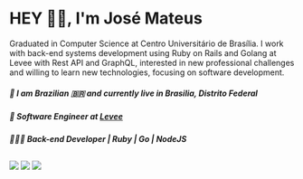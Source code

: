 # HEY ✌🏼, I'm José Mateus

Graduated in Computer Science at Centro Universitário de Brasília. I work with back-end systems development using Ruby on Rails and Golang at Levee with Rest API and GraphQL, interested in new professional challenges and willing to learn new technologies, focusing on software development.

####

##### 📍 I am Brazilian 🇧🇷 and currently live in Brasilia, Distrito Federal
##### 🏢 Software Engineer at [Levee](https://www.linkedin.com/company/leveeml/mycompany/)
##### 🧑🏻‍💻 Back-end Developer | Ruby | Go | NodeJS

<div>
  <a href="https://github.com/josemateuss">
</div>
 
 ##
  
<div> 
      <a href="https://www.linkedin.com/in/josé-mateus-937560106/" target="_blank"><img src="https://img.shields.io/badge/-LinkedIn-%230077B5?style=for-the-badge&logo=linkedin&logoColor=white" target="_blank"></a> 
  <a href = "mailto:mateus.18.santos@gmail.com"><img src="https://img.shields.io/badge/-Gmail-%23333?style=for-the-badge&logo=gmail&logoColor=white" target="_blank"></a>
    <a href="https://instagram.com/josemateus95" target="_blank"><img src="https://img.shields.io/badge/-Instagram-%23E4405F?style=for-the-badge&logo=instagram&logoColor=white" target="_blank"></a>
</div>

